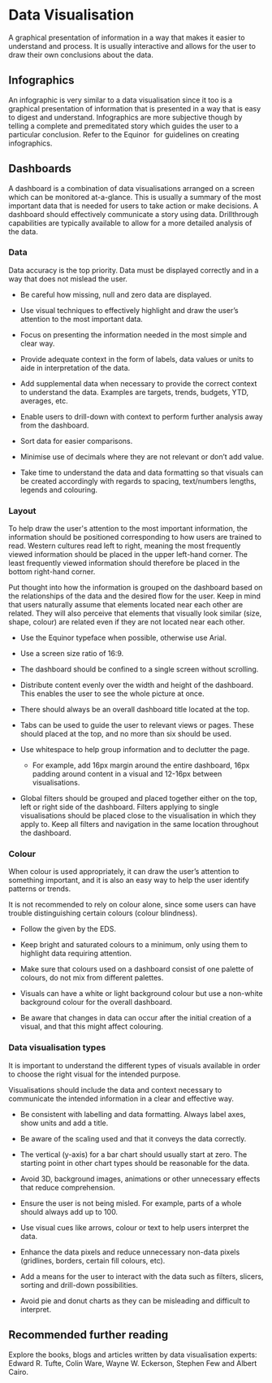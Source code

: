# Data Visualisation

A graphical presentation of information in a way that makes it easier to understand and process. It is usually interactive and allows for the user to draw their own conclusions about the data.

## Infographics

An infographic is very similar to a data visualisation since it too is a graphical presentation of information that is presented in a way that is easy to digest and understand. Infographics are more subjective though by telling a complete and premeditated story which guides the user to a particular conclusion. Refer to the Equinor  for guidelines on creating infographics.

## Dashboards

A dashboard is a combination of data visualisations arranged on a screen which can be monitored at-a-glance. This is usually a summary of the most important data that is needed for users to take action or make decisions. A dashboard should effectively communicate a story using data. Drillthrough capabilities are typically available to allow for a more detailed analysis of the data.

### Data

Data accuracy is the top priority. Data must be displayed correctly and in a way that does not mislead the user.

-   Be careful how missing, null and zero data are displayed.
    
-   Use visual techniques to effectively highlight and draw the user’s attention to the most important data.
    
-   Focus on presenting the information needed in the most simple and clear way.
    
-   Provide adequate context in the form of labels, data values or units to aide in interpretation of the data.
    
-   Add supplemental data when necessary to provide the correct context to understand the data. Examples are targets, trends, budgets, YTD, averages, etc.
    
-   Enable users to drill-down with context to perform further analysis away from the dashboard.
    
-   Sort data for easier comparisons.
    
-   Minimise use of decimals where they are not relevant or don’t add value.
    
-   Take time to understand the data and data formatting so that visuals can be created accordingly with regards to spacing, text/numbers lengths, legends and colouring.
    

### Layout

To help draw the user's attention to the most important information, the information should be positioned corresponding to how users are trained to read. Western cultures read left to right, meaning the most frequently viewed information should be placed in the upper left-hand corner. The least frequently viewed information should therefore be placed in the bottom right-hand corner.

Put thought into how the information is grouped on the dashboard based on the relationships of the data and the desired flow for the user. Keep in mind that users naturally assume that elements located near each other are related. They will also perceive that elements that visually look similar (size, shape, colour) are related even if they are not located near each other.

-   Use the Equinor typeface when possible, otherwise use Arial.
    
-   Use a screen size ratio of 16:9.
    
-   The dashboard should be confined to a single screen without scrolling.
    
-   Distribute content evenly over the width and height of the dashboard. This enables the user to see the whole picture at once.
    
-   There should always be an overall dashboard title located at the top.
    
-   Tabs can be used to guide the user to relevant views or pages. These should placed at the top, and no more than six should be used.
    
-   Use whitespace to help group information and to declutter the page.
    
    -   For example, add 16px margin around the entire dashboard, 16px padding around content in a visual and 12-16px between visualisations.
        
-   Global filters should be grouped and placed together either on the top, left or right side of the dashboard. Filters applying to single visualisations should be placed close to the visualisation in which they apply to. Keep all filters and navigation in the same location throughout the dashboard.
    

### Colour

When colour is used appropriately, it can draw the user’s attention to something important, and it is also an easy way to help the user identify patterns or trends.

It is not recommended to rely on colour alone, since some users can have trouble distinguishing certain colours (colour blindness).

-   Follow the  given by the EDS.
    
-   Keep bright and saturated colours to a minimum, only using them to highlight data requiring attention.
    
-   Make sure that colours used on a dashboard consist of one palette of colours, do not mix from different palettes.
    
-   Visuals can have a white or light background colour but use a non-white background colour for the overall dashboard.
    
-   Be aware that changes in data can occur after the initial creation of a visual, and that this might affect colouring.
    

### Data visualisation types

It is important to understand the different types of visuals available in order to choose the right visual for the intended purpose.

Visualisations should include the data and context necessary to communicate the intended information in a clear and effective way.

-   Be consistent with labelling and data formatting. Always label axes, show units and add a title.
    
-   Be aware of the scaling used and that it conveys the data correctly.
    
-   The vertical (y-axis) for a bar chart should usually start at zero. The starting point in other chart types should be reasonable for the data.
    
-   Avoid 3D, background images, animations or other unnecessary effects that reduce comprehension.
    
-   Ensure the user is not being misled. For example, parts of a whole should always add up to 100.
    
-   Use visual cues like arrows, colour or text to help users interpret the data.
    
-   Enhance the data pixels and reduce unnecessary non-data pixels (gridlines, borders, certain fill colours, etc).
    
-   Add a means for the user to interact with the data such as filters, slicers, sorting and drill-down possibilities.
    
-   Avoid pie and donut charts as they can be misleading and difficult to interpret.
    

## Recommended further reading

Explore the books, blogs and articles written by data visualisation experts: Edward R. Tufte, Colin Ware, Wayne W. Eckerson, Stephen Few and Albert Cairo.